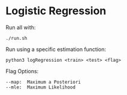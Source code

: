 # Logistic Regression

Run all with:

	./run.sh


Run using a specific estimation function:

	python3 logRegression <train> <test> <flag>


Flag Options:
	
	--map:	Maximum a Posteriori
	--mle:	Maximum Likelihood 
